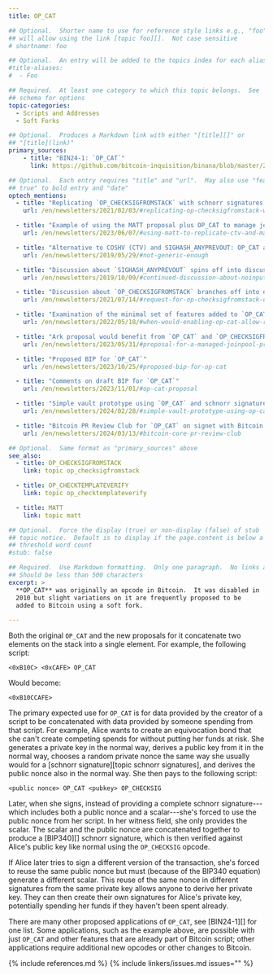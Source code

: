 ```yaml
---
title: OP_CAT

## Optional.  Shorter name to use for reference style links e.g., "foo"
## will allow using the link [topic foo][].  Not case sensitive
# shortname: foo

## Optional.  An entry will be added to the topics index for each alias
#title-aliases:
#  - Foo

## Required.  At least one category to which this topic belongs.  See
## schema for options
topic-categories:
  - Scripts and Addresses
  - Soft Forks

## Optional.  Produces a Markdown link with either "[title][]" or
## "[title](link)"
primary_sources:
    - title: "BIN24-1: `OP_CAT`"
      link: https://github.com/bitcoin-inquisition/binana/blob/master/2024/BIN-2024-0001.md

## Optional.  Each entry requires "title" and "url".  May also use "feature:
## true" to bold entry and "date"
optech_mentions:
  - title: "Replicating `OP_CHECKSIGFROMSTACK` with schnorr signatures and `OP_CAT`"
    url: /en/newsletters/2021/02/03/#replicating-op-checksigfromstack-with-bip340-and-op-cat

  - title: "Example of using the MATT proposal plus OP_CAT to manage joinpools"
    url: /en/newsletters/2023/06/07/#using-matt-to-replicate-ctv-and-manage-joinpools

  - title: "Alternative to COSHV (CTV) and SIGHASH_ANYPREVOUT: OP_CAT and OP_CHECKSIGFROMSTACK"
    url: /en/newsletters/2019/05/29/#not-generic-enough

  - title: "Discussion about `SIGHASH_ANYPREVOUT` spins off into discussion about `OP_CAT`"
    url: /en/newsletters/2019/10/09/#continued-discussion-about-noinput-anyprevout

  - title: "Discussion about `OP_CHECKSIGFROMSTACK` branches off into discussion about `OP_CAT`"
    url: /en/newsletters/2021/07/14/#request-for-op-checksigfromstack-design-suggestions

  - title: "Examination of the minimal set of features added to `OP_CAT` that would create recursive covenants"
    url: /en/newsletters/2022/05/18/#when-would-enabling-op-cat-allow-recursive-covenants

  - title: "Ark proposal would benefit from `OP_CAT` and `OP_CHECKSIGFROMSTACK`"
    url: /en/newsletters/2023/05/31/#proposal-for-a-managed-joinpool-protocol

  - title: "Proposed BIP for `OP_CAT`"
    url: /en/newsletters/2023/10/25/#proposed-bip-for-op-cat

  - title: "Comments on draft BIP for `OP_CAT`"
    url: /en/newsletters/2023/11/01/#op-cat-proposal

  - title: "Simple vault prototype using `OP_CAT` and schnorr signatures"
    url: /en/newsletters/2024/02/28/#simple-vault-prototype-using-op-cat

  - title: "Bitcoin PR Review Club for `OP_CAT` on signet with Bitcoin Inquisition"
    url: /en/newsletters/2024/03/13/#bitcoin-core-pr-review-club

## Optional.  Same format as "primary_sources" above
see_also:
  - title: OP_CHECKSIGFROMSTACK
    link: topic op_checksigfromstack

  - title: OP_CHECKTEMPLATEVERIFY
    link: topic op_checktemplateverify

  - title: MATT
    link: topic matt

## Optional.  Force the display (true) or non-display (false) of stub
## topic notice.  Default is to display if the page.content is below a
## threshold word count
#stub: false

## Required.  Use Markdown formatting.  Only one paragraph.  No links allowed.
## Should be less than 500 characters
excerpt: >
  **OP_CAT** was originally an opcode in Bitcoin.  It was disabled in
  2010 but slight variations on it are frequently proposed to be
  added to Bitcoin using a soft fork.

---
```

Both the original `OP_CAT` and the new proposals for it
concatenate two elements on the stack into a single element.  For
example, the following script:

    <0xB10C> <0xCAFE> OP_CAT

Would become:

    <0xB10CCAFE>

The primary expected use for `OP_CAT` is for data provided by the
creator of a script to be concatenated with data provided by someone
spending from that script.  For example, Alice wants to create an
equivocation bond that she can't create competing spends for without
putting her funds at risk.  She generates a private key in the normal
way, derives a public key from it in the normal way, chooses a
random private nonce the same way she usually would for a [schnorr
signature][topic schnorr signatures], and derives the public nonce also
in the normal way.  She then pays to the following script:

    <public nonce> OP_CAT <pubkey> OP_CHECKSIG

Later, when she signs, instead of providing a complete schnorr
signature---which includes both a public nonce and a scalar---she's
forced to use the public nonce from her script.  In her witness field,
she only provides the scalar.  The scalar and the public nonce are
concatenated together to produce a [BIP340][] schnorr signature, which
is then verified against Alice's public key like normal using the
`OP_CHECKSIG` opcode.

If Alice later tries to sign a different version of the transaction,
she's forced to reuse the same public nonce but must (because of the
BIP340 equation) generate a different scalar.  This reuse of the same
nonce in different signatures from the same private key allows anyone to
derive her private key.  They can then create their own signatures for
Alice's private key, potentially spending her funds if they haven't been
spent already.

There are many other proposed applications of `OP_CAT`, see [BIN24-1][]
for one list.  Some applications, such as the example above, are
possible with just `OP_CAT` and other features that are already part of
Bitcoin script; other applications require additional new opcodes or
other changes to Bitcoin.

{% include references.md %}
{% include linkers/issues.md issues="" %}
